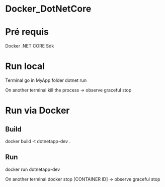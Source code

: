 # Docker_DotNetCore

# Pré requis
Docker
.NET CORE Sdk

# Run local
Terminal
go in MyApp folder
dotnet run

On another terminal
kill the process
-> observe graceful stop

# Run via Docker

## Build
docker build -t dotnetapp-dev .

## Run
docker run dotnetapp-dev

On another terminal
docker stop [CONTAINER ID]
-> observe graceful stop
